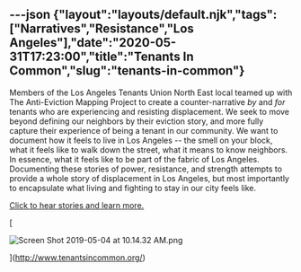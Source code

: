 ---json
{"layout":"layouts/default.njk","tags":["Narratives","Resistance","Los Angeles"],"date":"2020-05-31T17:23:00","title":"Tenants In Common","slug":"tenants-in-common"}
---

Members of the Los Angeles Tenants Union North East local teamed up with The Anti-Eviction Mapping Project to create a counter-narrative _by_ and _for_ tenants who are experiencing and resisting displacement. We seek to move beyond defining our neighbors by their eviction story, and more fully capture their experience of being a tenant in our community. We want to document how it feels to live in Los Angeles -- the smell on your block, what it feels like to walk down the street, what it means to know neighbors. In essence, what it feels like to be part of the fabric of Los Angeles. Documenting these stories of power, resistance, and strength attempts to provide a whole story of displacement in Los Angeles, but most importantly to encapsulate what living and fighting to stay in our city feels like.

[Click to hear stories and learn more.](http://www.tenantsincommon.org/)

[

![Screen Shot 2019-05-04 at 10.14.32 AM.png](https://images.squarespace-cdn.com/content/v1/52b7d7a6e4b0b3e376ac8ea2/1556990174537-N72Z8FGLCDA2VE1UXVZY/ke17ZwdGBToddI8pDm48kH82JHdZozp0YSQLtFhtYroUqsxRUqqbr1mOJYKfIPR7LoDQ9mXPOjoJoqy81S2I8N_N4V1vUb5AoIIIbLZhVYxCRW4BPu10St3TBAUQYVKc7R4rjzgev7ku_h-X5V3qCJDunOyEuEjEn1SEwOP8bhdlz9z-9UGyfFIRBbYNq3EO/Screen+Shot+2019-05-04+at+10.14.32+AM.png)

](http://www.tenantsincommon.org/)